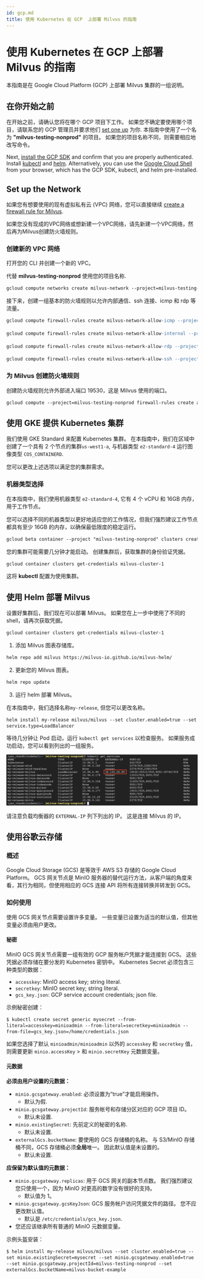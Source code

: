 ```yaml
---
id: gcp.md
title: 使用 Kubernetes 在 GCP  上部署 Milvus 的指南
---
```


#  使用 Kubernetes 在 GCP 上部署 Milvus 的指南

本指南是在 Google Cloud Platform (GCP) 上部署 Milvus 集群的一组说明。 

## 在你开始之前
在开始之前，请确认您将在哪个 GCP 项目下工作。 如果您不确定要使用哪个项目，请联系您的 GCP 管理员并要求他们 [set one up](https://cloud.google.com/resource-manager/docs/creating-managing-projects) 为你. 本指南中使用了一个名为 **"milvus-testing-nonprod"** 的项目。 如果您的项目名称不同，则需要相应地改写命令。

Next, [install the GCP SDK](https://cloud.google.com/sdk/docs/quickstart#installing_the_latest_version) and confirm that you are properly authenticated. Install [kubectl](http://gcloud%20container%20clusters%20get-credentials%20hello-cluster/) and [helm](http://gcloud%20container%20clusters%20get-credentials%20hello-cluster/). Alternatively, you can use the [Google Cloud Shell](https://cloud.google.com/shell) from your browser, which has the GCP SDK, kubectl, and helm pre-installed. 

## Set up the Network
如果您有想要使用的现有虚拟私有云 (VPC) 网络，您可以直接继续 [create a firewall rule for Milvus](gcp.md#Create-a-Firewall-Rule-for-Milvus).

如果您没有现成的VPC网络或想新建一个VPC网络，请先新建一个VPC网络，然后再为Milvus创建防火墙规则。

### 创建新的 VPC 网络

打开您的 CLI 并创建一个新的 VPC。

<div class="alert note">
代替 <b>milvus-testing-nonprod</b> 使用您的项目名称.
</div>

```Apache
gcloud compute networks create milvus-network --project=milvus-testing-nonprod --subnet-mode=auto --mtu=1460 --bgp-routing-mode=regional
```

接下来，创建一组基本的防火墙规则以允许内部通信、ssh 连接、icmp 和 rdp 等流量。
```Apache
gcloud compute firewall-rules create milvus-network-allow-icmp --project=milvus-testing-nonprod --network=projects/milvus-testing-nonprod/global/networks/milvus-network --description=Allows\ ICMP\ connections\ from\ any\ source\ to\ any\ instance\ on\ the\ network. --direction=INGRESS --priority=65534 --source-ranges=0.0.0.0/0 --action=ALLOW --rules=icmp

gcloud compute firewall-rules create milvus-network-allow-internal --project=milvus-testing-nonprod --network=projects/milvus-testing-nonprod/global/networks/milvus-network --description=Allows\ connections\ from\ any\ source\ in\ the\ network\ IP\ range\ to\ any\ instance\ on\ the\ network\ using\ all\ protocols. --direction=INGRESS --priority=65534 --source-ranges=10.128.0.0/9 --action=ALLOW --rules=all

gcloud compute firewall-rules create milvus-network-allow-rdp --project=milvus-testing-nonprod --network=projects/milvus-testing-nonprod/global/networks/milvus-network --description=Allows\ RDP\ connections\ from\ any\ source\ to\ any\ instance\ on\ the\ network\ using\ port\ 3389. --direction=INGRESS --priority=65534 --source-ranges=0.0.0.0/0 --action=ALLOW --rules=tcp:3389

gcloud compute firewall-rules create milvus-network-allow-ssh --project=milvus-testing-nonprod --network=projects/milvus-testing-nonprod/global/networks/milvus-network --description=Allows\ TCP\ connections\ from\ any\ source\ to\ any\ instance\ on\ the\ network\ using\ port\ 22. --direction=INGRESS --priority=65534 --source-ranges=0.0.0.0/0 --action=ALLOW --rules=tcp:22
```

### 为 Milvus 创建防火墙规则 

创建防火墙规则允许外部进入端口 19530，这是 Milvus 使用的端口。
```Apache
gcloud compute --project=milvus-testing-nonprod firewall-rules create allow-milvus-in --description="Allow ingress traffic for Milvus on port 19530" --direction=INGRESS --priority=1000 --network=projects/milvus-testing-nonprod/global/networks/milvus-network --action=ALLOW --rules=tcp:19530 --source-ranges=0.0.0.0/0
```

## 使用 GKE 提供 Kubernetes 集群
我们使用 GKE Standard 来配置 Kubernetes 集群。 在本指南中，我们在区域中创建了一个具有 2 个节点的集群`us-west1-a`, 与机器类型 `e2-standard-4` 运行图像类型 `COS_CONTAINERD`.

<div class="alert note">
您可以更改上述选项以满足您的集群需求。
</div>

### 机器类型选择

在本指南中，我们使用机器类型 `e2-standard-4`, 它有 4 个 vCPU 和 16GB 内存，用于工作节点。 

<div class="alert note">
您可以选择不同的机器类型以更好地适应您的工作情况，但我们强烈建议工作节点都具有至少 16GB 的内存，以确保最低限度的稳定运行。
</div>

```Apache
gcloud beta container --project "milvus-testing-nonprod" clusters create "milvus-cluster-1" --zone "us-west1-a" --no-enable-basic-auth --cluster-version "1.20.8-gke.900" --release-channel "regular" --machine-type "e2-standard-4" --image-type "COS_CONTAINERD" --disk-type "pd-standard" --disk-size "100" --max-pods-per-node "110" --num-nodes "2" --enable-stackdriver-kubernetes --enable-ip-alias --network "projects/milvus-testing-nonprod/global/networks/milvus-network" --subnetwork "projects/milvus-testing-nonprod/regions/us-west1/subnetworks/milvus-network"
```

您的集群可能需要几分钟才能启动。 创建集群后，获取集群的身份验证凭据。
```Apache
gcloud container clusters get-credentials milvus-cluster-1
```

这将 **kubectl** 配置为使用集群。

## 使用 Helm 部署 Milvus

设置好集群后，我们现在可以部署 Milvus。 如果您在上一步中使用了不同的 shell，请再次获取凭据。
```Apache
gcloud container clusters get-credentials milvus-cluster-1
```

1. 添加 Milvus 图表存储库。
```Apache
helm repo add milvus https://milvus-io.github.io/milvus-helm/
```

2. 更新您的 Milvus 图表。
```Apache
helm repo update
```

3. 运行 helm 部署 Milvus。

<div class="alert note">
在本指南中，我们选择名称<code>my-release</code>, 但您可以更改名称。
</div>

```Thrift
helm install my-release milvus/milvus --set cluster.enabled=true --set service.type=LoadBalancer
```

等待几分钟让 Pod 启动，运行 <code>kubectl get services</code> 以检查服务。 如果服务成功启动，您可以看到列出的一组服务。

![GCP](../../../../assets/gcp.png)


<div class="alert note">
请注意负载均衡器的 <code>EXTERNAL-IP</code> 列下列出的 IP。 这是连接 Milvus 的 IP。
</div>

## 使用谷歌云存储

### 概述

Google Cloud Storage (GCS) 是等效于 AWS S3 存储的 Google Cloud Platform。
GCS 网关节点是 MinIO 服务器的替代运行方法，从客户端的角度来看，其行为相同，但使用相应的 GCS 连接 API 将所有连接转换并转发到 GCS。

### 如何使用

使用 GCS 网关节点需要设置许多变量。 一些变量已设置为适当的默认值，但其他变量必须由用户更改。
#### 秘密

MinIO GCS 网关节点需要一组有效的 GCP 服务帐户凭据才能连接到 GCS。 这些凭据必须存储在要分发的 Kubernetes 密钥中。 Kubernetes Secret 必须包含三种类型的数据：
- `accesskey`: MinIO access key; string literal.
- `secretkey`: MinIO secret key; string literal.
- `gcs_key.json`: GCP service account credentials; json file.

示例秘密创建：
```shell
$ kubectl create secret generic mysecret --from-literal=accesskey=minioadmin --from-literal=secretkey=minioadmin --from-file=gcs_key.json=/home/credentials.json
```

<div class="alert note">
如果您选择了默认 <code>minioadmin/minioadmin</code> 以外的 <code>accesskey</code> 和 <code>secretkey</code> 值，则需要更新 <code>minio.accessKey</code> > 和 <code>minio.secretKey</code> 元数据变量。
</div>


#### 元数据 

**必须由用户设置的元数据：**

- `minio.gcsgateway.enabled`: 必须设置为“true”才能启用操作。
  -  默认为假. 
- `minio.gcsgateway.projectId`: 服务帐号和存储分区对应的 GCP 项目 ID。
  - 默认未设置.
- `minio.existingSecret`: 先前定义的秘密的名称. 
  - 默认未设置.
- `externalGcs.bucketName`: 要使用的 GCS 存储桶的名称。 与 S3/MinIO 存储桶不同，GCS 存储桶必须**全局**唯一。 因此默认值是未设置的。
  - 默认未设置.

**应保留为默认值的元数据：**

- `minio.gcsgateway.replicas`: 用于 GCS 网关的副本节点数。 我们强烈建议您只使用一个，因为 MinIO 对更高的数字没有很好的支持。
  - 默认值为 1。
- `minio.gcsgateway.gcsKeyJson`: GCS 服务帐户访问凭据文件的路径。 您不应更改默认值。
  - 默认是 `/etc/credentials/gcs_key.json`.
- 您还应该继承所有普通的 MinIO 元数据变量。

示例头盔安装：
```shell
$ helm install my-release milvus/milvus --set cluster.enabled=true --set minio.existingSecret=mysecret --set minio.gcsgateway.enabled=true --set minio.gcsgateway.projectId=milvus-testing-nonprod --set externalGcs.bucketName=milvus-bucket-example
```


